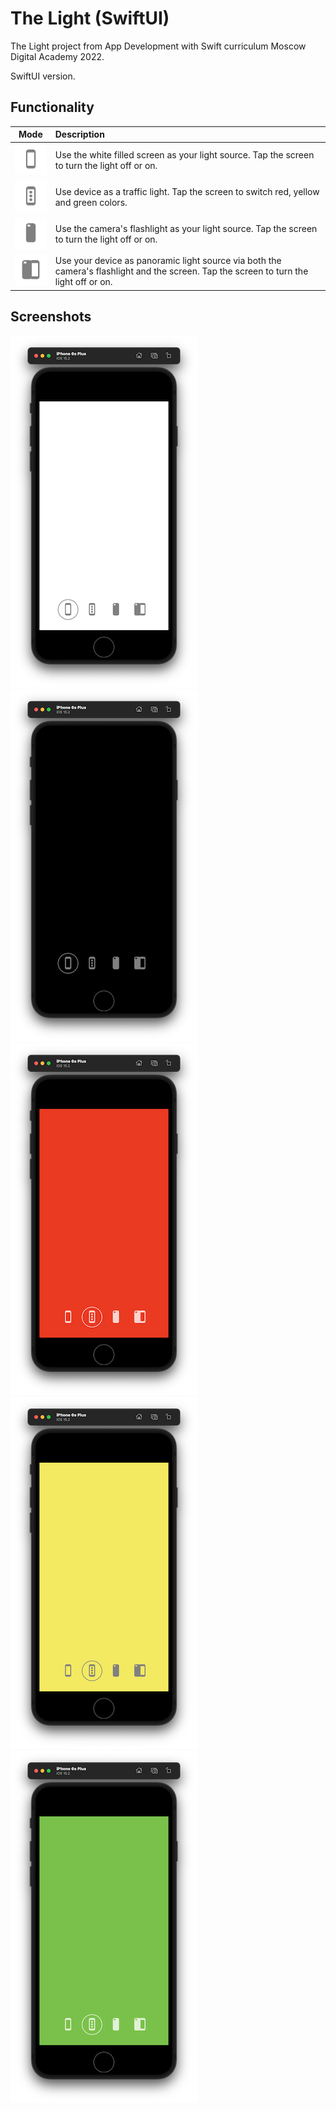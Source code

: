 # The Light (SwiftUI)

The Light project from App Development with Swift curriculum Moscow Digital Academy 2022. 

SwiftUI version.

## Functionality

| Mode | Description |
|:----:|:------------|
| ![Mode ScreenLight@1x.png](https://github.com/FedorBoretsky/The-Light--SwiftUI/blob/main/The%20Light%20(SwiftUI)/Illustrations%20for%20Readme/Mode%20ScreenLight@1x.png?raw=true) | Use the white filled screen as your light source. Tap the screen to turn the light off or on.  |
| ![Mode TrafficLights@1x.png](https://github.com/FedorBoretsky/The-Light--SwiftUI/blob/main/The%20Light%20(SwiftUI)/Illustrations%20for%20Readme/Mode%20TrafficLights@1x.png?raw=true) | Use device as a traffic light. Tap the screen to switch red, yellow and green colors. |
| ![Mode CameraLight@1x.png](https://github.com/FedorBoretsky/The-Light--SwiftUI/blob/main/The%20Light%20(SwiftUI)/Illustrations%20for%20Readme/Mode%20CameraLight@1x.png?raw=true) | Use the camera's flashlight as your light source. Tap the screen to turn the light off or on. |
| ![Mode CameraAndScreenLight@1x.png](https://github.com/FedorBoretsky/The-Light--SwiftUI/blob/main/The%20Light%20(SwiftUI)/Illustrations%20for%20Readme/Mode%20CameraAndScreenLight@1x.png?raw=true) | Use your device as panoramic light source via both the camera's flashlight and the screen. Tap the screen to turn the light off or on. |

## Screenshots

![Screenshot 1](https://github.com/FedorBoretsky/The-Light--SwiftUI/blob/main/The%20Light%20(SwiftUI)/Screenshots/Screenshot%201.png?raw=true)
![Screenshot 2](https://github.com/FedorBoretsky/The-Light--SwiftUI/blob/main/The%20Light%20(SwiftUI)/Screenshots/Screenshot%202.png?raw=true)
![Screenshot 3](https://github.com/FedorBoretsky/The-Light--SwiftUI/blob/main/The%20Light%20(SwiftUI)/Screenshots/Screenshot%203.png?raw=true)
![Screenshot 4](https://github.com/FedorBoretsky/The-Light--SwiftUI/blob/main/The%20Light%20(SwiftUI)/Screenshots/Screenshot%204.png?raw=true)
![Screenshot 5](https://github.com/FedorBoretsky/The-Light--SwiftUI/blob/main/The%20Light%20(SwiftUI)/Screenshots/Screenshot%205.png?raw=true)

